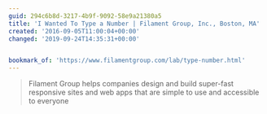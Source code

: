 ```yaml
---
guid: 294c6b8d-3217-4b9f-9092-58e9a21380a5
title: 'I Wanted To Type a Number | Filament Group, Inc., Boston, MA'
created: '2016-09-05T11:00:04+00:00'
changed: '2019-09-24T14:35:31+00:00'


bookmark_of: 'https://www.filamentgroup.com/lab/type-number.html'
---
```



<blockquote>Filament Group helps companies design and build super-fast responsive sites and web apps that are simple to use and accessible to everyone</blockquote>
